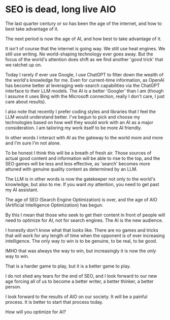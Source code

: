 # SEO is dead, long live AIO

The last quarter century or so has been the age of the internet, and how to best take advantage of it.

The next period is now the age of AI, and how best to take advantage of it.

It isn't of course that the internet is going way. We still use heat engines. We still use writing. No world-shaping technology ever goes away. But the focus of the world's attention does shift as we find another 'good trick' that we ratchet up on.

Today I rarely if ever use Google, I use ChatGPT to filter down the wealth of the world's knowledge for me. Even for current-time information, as OpenAI has become better at leveraging web-search capabilities via the ChatGPT interface to their LLM models. The AI is a better 'Googler' than I am (though I assume it uses Bing with the Microsoft connection, really I don't care, I just care about results).

I also note that recently I prefer coding styles and libraries that I feel the LLM would understand better. I've begun to pick and choose my technologies based on how well they would work with an AI as a major consideration. I am tailoring my work itself to be more AI friendly.

In other words I interact with AI as the gateway to the world more and more and I'm sure I'm not alone.

To be honest I think this will be a breath of fresh air. Those sources of actual good content and information will be able to rise to the top, and the SEO games will be less and less effective, as 'search' becomes more attuned with genuine quality content as determined by an LLM.

The LLM is in other words is now the gatekeeper not only to the world's knowledge, but also to me. If you want _my_ attention, you need to get past my AI assistant.

The age of SEO (Search Engine Optimization) is over, and the age of AIO (Artificial Intelligence Optimization) has begun.

By this I mean that those who seek to get their content in front of people will need to optimize for AI, not for search engines. The AI is the new audience.

I honestly don't know what that looks like. There are no games and tricks that will work for any length of time when the opponent is of ever increasing intelligence. The only way to win is to be genuine, to be real, to be good.

IMHO that was always the way to win, but increasingly it is now the _only_ way to win.

That is a harder game to play, but it is a better game to play.

I do not shed any tears for the end of SEO, and I look forward to our new age forcing all of us to become a better writer, a better thinker, a better person.

I look forward to the results of AIO on our society. It will be a painful process. It is better to start that process today. 

How will you optimize for AI?









